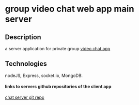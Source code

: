 # group video chat web app main server

## Description
a server application for private group [video chat app](https://github.com/newasad/appleseeds_final_project_zoom_lookAlike) 

## Technologies
nodeJS, Express, socket.io, MongoDB.

#### links to servers github repositories of the client app

[chat server git repo](https://github.com/newasad/appleseeds_final_project_zoom_lookAlike-chatServer)






